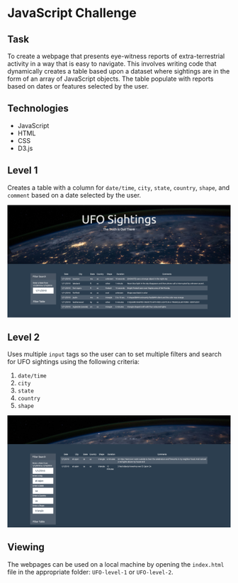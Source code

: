 # JavaScript Challenge

## Task

To create a webpage that presents eye-witness reports of extra-terrestrial activity in a way that is easy to navigate. This involves writing code that dynamically creates a table based upon a dataset where sightings are in the form of an array of JavaScript objects. The table populate with reports based on dates or features selected by the user.


## Technologies 

- JavaScript
- HTML
- CSS
- D3.js


## Level 1

Creates a table with a column for `date/time`, `city`, `state`, `country`, `shape`, and `comment` based on a date selected by the user. 

![ufo_level_1](Images/ufo_level_1.png)


## Level 2

Uses multiple `input` tags so the user can to set multiple filters and search for UFO sightings using the following criteria:

1. `date/time`
2. `city`
3. `state`
4. `country`
5. `shape`

![ufo_level_2](Images/ufo_level_2.png)


## Viewing

The webpages can be used on a local machine by opening the `index.html` file in the appropriate folder: `UFO-level-1` or `UFO-level-2`. 
